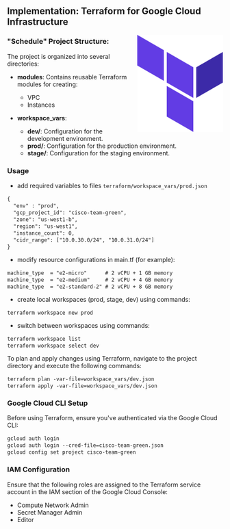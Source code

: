 ## Implementation: Terraform for Google Cloud Infrastructure

<img src="../screenshots/tf-logo.png" alt="Terraform Logo" width="200" style="float: right; margin-left: 20px;"/>

### "Schedule" Project Structure:

The project is organized into several directories:

- **modules**: Contains reusable Terraform modules for creating:
  - VPC
  - Instances

- **workspace_vars**:
  - **dev/**: Configuration for the development environment.
  - **prod/**: Configuration for the production environment.
  - **stage/**: Configuration for the staging environment.

### Usage
- add required variables to files `terraform/workspace_vars/prod.json`
```text
{
  "env" : "prod",
  "gcp_project_id": "cisco-team-green",
  "zone": "us-west1-b",
  "region": "us-west1",
  "instance_count": 0,
  "cidr_range": ["10.0.30.0/24", "10.0.31.0/24"]
}
```
- modify resource configurations in main.tf (for example):
```text
machine_type  = "e2-micro"      # 2 vCPU + 1 GB memory
machine_type  = "e2-medium"     # 2 vCPU + 4 GB memory
machine_type  = "e2-standard-2" # 2 vCPU + 8 GB memory
```

- create local workspaces (prod, stage, dev) using commands:
```shell
terraform workspace new prod
```
- switch between workspaces using commands:
```shell
terraform workspace list
terraform workspace select dev
```

To plan and apply changes using Terraform, navigate to the project directory and execute the following commands:

```shell
terraform plan -var-file=workspace_vars/dev.json
terraform apply -var-file=workspace_vars/dev.json
```

### Google Cloud CLI Setup

Before using Terraform, ensure you've authenticated via the Google Cloud CLI:

```shell
gcloud auth login
gcloud auth login --cred-file=cisco-team-green.json
gcloud config set project cisco-team-green
```

### IAM Configuration

Ensure that the following roles are assigned to the Terraform service account in the IAM section of the Google Cloud Console:

- Compute Network Admin
- Secret Manager Admin
- Editor